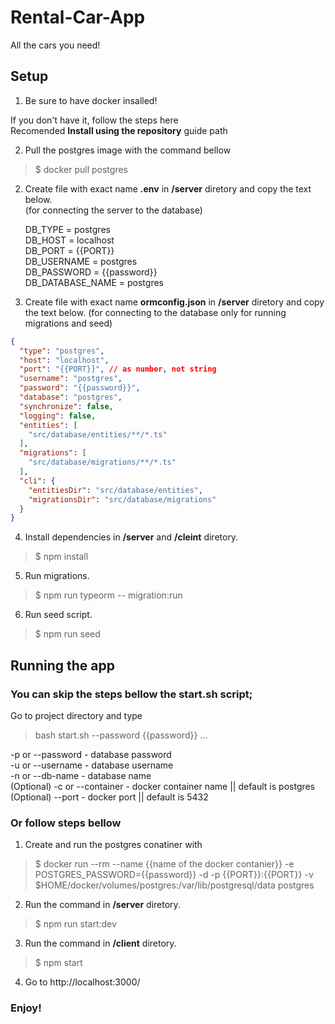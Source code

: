 # Rental-Car-App

All the cars you need!


## Setup

1. Be sure to have docker insalled! 

If you don't have it, follow the steps <a src="https://docs.docker.com/install/linux/docker-ce/ubuntu/">here</a>   
Recomended **Install using the repository** guide path

2. Pull the postgres image with the command bellow
  > $ docker pull postgres



2. Create file with exact name **.env** in **/server** diretory and copy the text below.  
  (for connecting the server to the database)

    DB_TYPE = postgres      
    DB_HOST = localhost        
    DB_PORT = {{PORT}}         
    DB_USERNAME = postgres        
    DB_PASSWORD = {{password}}        
    DB_DATABASE_NAME = postgres   

3. Create file with exact name **ormconfig.json** in **/server** diretory and copy the text below.
  (for connecting to the database only for running migrations and seed)
```json
{
  "type": "postgres",
  "host": "localhost",
  "port": "{{PORT}}", // as number, not string
  "username": "postgres",
  "password": "{{password}}",
  "database": "postgres",
  "synchronize": false,
  "logging": false,
  "entities": [
    "src/database/entities/**/*.ts"
  ],
  "migrations": [
    "src/database/migrations/**/*.ts"
  ],
  "cli": {
    "entitiesDir": "src/database/entities",
    "migrationsDir": "src/database/migrations"
  }
}
```

4. Install dependencies in **/server** and **/cleint** diretory.

>  $ npm install

5. Run migrations.

>  $ npm run typeorm -- migration:run

6. Run seed script.

>  $ npm run seed

## Running the app

### You can skip the steps bellow  the **start.sh** script;
Go to project directory and type 

> bash start.sh --password {{password}} ...

  -p or --password - database password    
  -u or --username - database username     
  -n or --db-name - database name     
  (Optional) -c or --container - docker container name || default is postgres     
  (Optional) --port - docker port || default is 5432   

### Or follow steps bellow

1. Create and run the postgres conatiner with 
  > $ docker run --rm  --name {{name of the docker contanier}} -e POSTGRES_PASSWORD={{password}} -d -p {{PORT}}:{{PORT}} -v $HOME/docker/volumes/postgres:/var/lib/postgresql/data  postgres

2. Run the command in **/server** diretory.

>  $ npm run start:dev

3. Run the command in **/client** diretory.

>  $ npm start

4. Go to http://localhost:3000/

### Enjoy!

  
